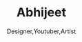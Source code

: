 ---
title: "Abhijeet"
profile_image: "https://avatars.githubusercontent.com/u/71241536?v=4"
listProfile_image: "https://avatars.githubusercontent.com/u/71241536?v=4"
subtitle: "Designer,Youtuber,Artist"
layout: "users/single"
weight: 2

colors:
  background: "#8f3838"
  container_background: "#922020"
  link_background: "#a5be8c8f"
  link_hover: "#e09d62"

links:
  - name: "Portfolio"
    url: "https://abhijeetunreal.github.io/"
---